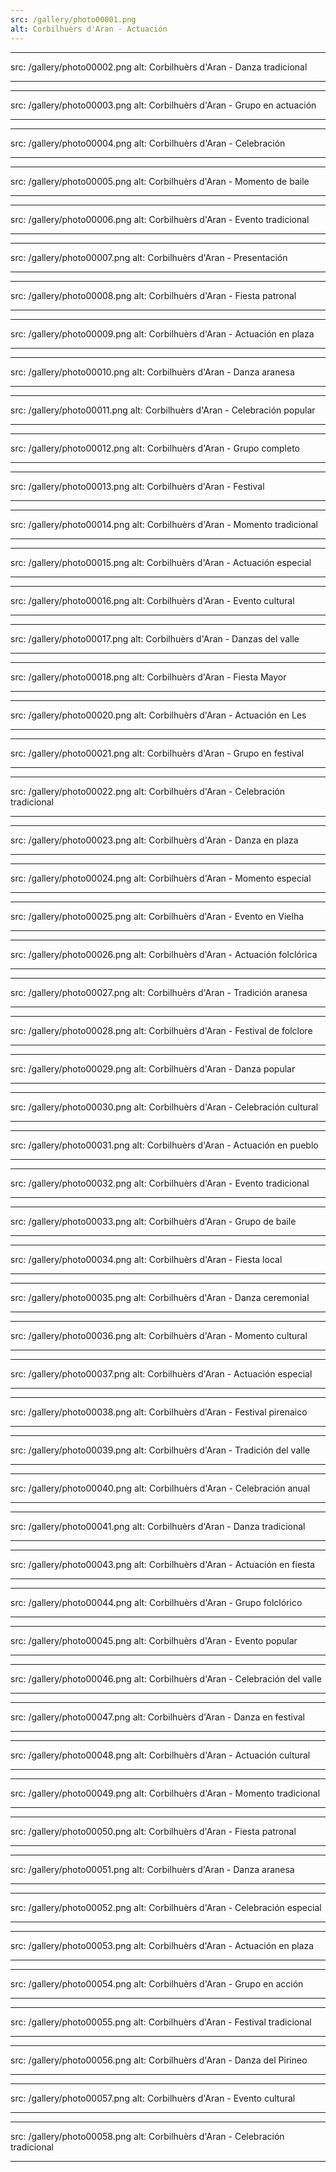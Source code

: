 ```yaml
---
src: /gallery/photo00001.png
alt: Corbilhuèrs d'Aran - Actuación
---
```


---

src: /gallery/photo00002.png
alt: Corbilhuèrs d'Aran - Danza tradicional

---

---

src: /gallery/photo00003.png
alt: Corbilhuèrs d'Aran - Grupo en actuación

---

---

src: /gallery/photo00004.png
alt: Corbilhuèrs d'Aran - Celebración

---

---

src: /gallery/photo00005.png
alt: Corbilhuèrs d'Aran - Momento de baile

---

---

src: /gallery/photo00006.png
alt: Corbilhuèrs d'Aran - Evento tradicional

---

---

src: /gallery/photo00007.png
alt: Corbilhuèrs d'Aran - Presentación

---

---

src: /gallery/photo00008.png
alt: Corbilhuèrs d'Aran - Fiesta patronal

---

---

src: /gallery/photo00009.png
alt: Corbilhuèrs d'Aran - Actuación en plaza

---

---

src: /gallery/photo00010.png
alt: Corbilhuèrs d'Aran - Danza aranesa

---

---

src: /gallery/photo00011.png
alt: Corbilhuèrs d'Aran - Celebración popular

---

---

src: /gallery/photo00012.png
alt: Corbilhuèrs d'Aran - Grupo completo

---

---

src: /gallery/photo00013.png
alt: Corbilhuèrs d'Aran - Festival

---

---

src: /gallery/photo00014.png
alt: Corbilhuèrs d'Aran - Momento tradicional

---

---

src: /gallery/photo00015.png
alt: Corbilhuèrs d'Aran - Actuación especial

---

---

src: /gallery/photo00016.png
alt: Corbilhuèrs d'Aran - Evento cultural

---

---

src: /gallery/photo00017.png
alt: Corbilhuèrs d'Aran - Danzas del valle

---

---

src: /gallery/photo00018.png
alt: Corbilhuèrs d'Aran - Fiesta Mayor

---

---

src: /gallery/photo00020.png
alt: Corbilhuèrs d'Aran - Actuación en Les

---

---

src: /gallery/photo00021.png
alt: Corbilhuèrs d'Aran - Grupo en festival

---

---

src: /gallery/photo00022.png
alt: Corbilhuèrs d'Aran - Celebración tradicional

---

---

src: /gallery/photo00023.png
alt: Corbilhuèrs d'Aran - Danza en plaza

---

---

src: /gallery/photo00024.png
alt: Corbilhuèrs d'Aran - Momento especial

---

---

src: /gallery/photo00025.png
alt: Corbilhuèrs d'Aran - Evento en Vielha

---

---

src: /gallery/photo00026.png
alt: Corbilhuèrs d'Aran - Actuación folclórica

---

---

src: /gallery/photo00027.png
alt: Corbilhuèrs d'Aran - Tradición aranesa

---

---

src: /gallery/photo00028.png
alt: Corbilhuèrs d'Aran - Festival de folclore

---

---

src: /gallery/photo00029.png
alt: Corbilhuèrs d'Aran - Danza popular

---

---

src: /gallery/photo00030.png
alt: Corbilhuèrs d'Aran - Celebración cultural

---

---

src: /gallery/photo00031.png
alt: Corbilhuèrs d'Aran - Actuación en pueblo

---

---

src: /gallery/photo00032.png
alt: Corbilhuèrs d'Aran - Evento tradicional

---

---

src: /gallery/photo00033.png
alt: Corbilhuèrs d'Aran - Grupo de baile

---

---

src: /gallery/photo00034.png
alt: Corbilhuèrs d'Aran - Fiesta local

---

---

src: /gallery/photo00035.png
alt: Corbilhuèrs d'Aran - Danza ceremonial

---

---

src: /gallery/photo00036.png
alt: Corbilhuèrs d'Aran - Momento cultural

---

---

src: /gallery/photo00037.png
alt: Corbilhuèrs d'Aran - Actuación especial

---

---

src: /gallery/photo00038.png
alt: Corbilhuèrs d'Aran - Festival pirenaico

---

---

src: /gallery/photo00039.png
alt: Corbilhuèrs d'Aran - Tradición del valle

---

---

src: /gallery/photo00040.png
alt: Corbilhuèrs d'Aran - Celebración anual

---

---

src: /gallery/photo00041.png
alt: Corbilhuèrs d'Aran - Danza tradicional

---

---

src: /gallery/photo00043.png
alt: Corbilhuèrs d'Aran - Actuación en fiesta

---

---

src: /gallery/photo00044.png
alt: Corbilhuèrs d'Aran - Grupo folclórico

---

---

src: /gallery/photo00045.png
alt: Corbilhuèrs d'Aran - Evento popular

---

---

src: /gallery/photo00046.png
alt: Corbilhuèrs d'Aran - Celebración del valle

---

---

src: /gallery/photo00047.png
alt: Corbilhuèrs d'Aran - Danza en festival

---

---

src: /gallery/photo00048.png
alt: Corbilhuèrs d'Aran - Actuación cultural

---

---

src: /gallery/photo00049.png
alt: Corbilhuèrs d'Aran - Momento tradicional

---

---

src: /gallery/photo00050.png
alt: Corbilhuèrs d'Aran - Fiesta patronal

---

---

src: /gallery/photo00051.png
alt: Corbilhuèrs d'Aran - Danza aranesa

---

---

src: /gallery/photo00052.png
alt: Corbilhuèrs d'Aran - Celebración especial

---

---

src: /gallery/photo00053.png
alt: Corbilhuèrs d'Aran - Actuación en plaza

---

---

src: /gallery/photo00054.png
alt: Corbilhuèrs d'Aran - Grupo en acción

---

---

src: /gallery/photo00055.png
alt: Corbilhuèrs d'Aran - Festival tradicional

---

---

src: /gallery/photo00056.png
alt: Corbilhuèrs d'Aran - Danza del Pirineo

---

---

src: /gallery/photo00057.png
alt: Corbilhuèrs d'Aran - Evento cultural

---

---

src: /gallery/photo00058.png
alt: Corbilhuèrs d'Aran - Celebración tradicional

---
